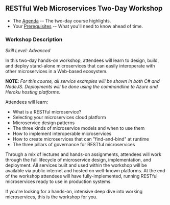 ## RESTful Web Microservices Two-Day Workshop

 * The [Agenda](agenda.md) -- The two-day course highlights.
 * Your [Prerequisites](prerequisites.md) -- What you'll need to know ahead of time.

### Workshop Description

*Skill Level: Advanced*

In this two-day hands-on workshop, attendees will learn to design, build, and deploy stand-alone microservices that can easily interoperate with other microservices in a Web-based ecosystem. 

**NOTE**: _For this course, all service examples will be shown in both C# and NodeJS. Deployments will be done using the commandline to Azure and Heroku hosting platforms._ 

Attendees will learn:
 * What is a RESTful microservice?
 * Selecting your microservices cloud platform
 * Microservice design patterns 
 * The three kinds of microservice models and when to use them
 * How to implement interoperable microservices
 * How to create microservices that can "find-and-bind" at runtime
 * The three pillars of governance for RESTful microservices

Through a mix of lectures and hands-on assignments, attendees will work through the full lifecycle of microservice design, implementation, and deployment. All services built and used within the workshop will be available via public internet and hosted on well-known platforms. At the end of the workshop attendees will have fully-implemented, running RESTful microservices ready to use in production systems.

If you're looking for a hands-on, intensive deep dive into working microservices, this is the workshop for you.


